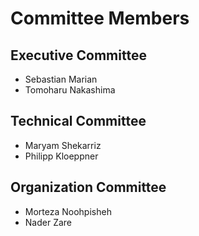 # Committee Members

## Executive Committee

- Sebastian Marian
- Tomoharu Nakashima

## Technical Committee

- Maryam Shekarriz
- Philipp Kloeppner

## Organization Committee

- Morteza Noohpisheh
- Nader Zare